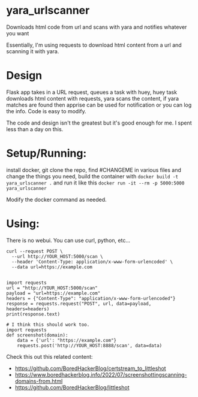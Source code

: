 # yara_urlscanner
Downloads html code from url and scans with yara and notifies whatever you want

Essentially, I'm using requests to download html content from a url and scanning it with yara.

# Design
Flask app takes in a URL request, queues a task with huey, huey task downloads html content with requests, yara scans the content, if yara matches are found then apprise can be used for notification or you can log the info. Code is easy to modify.

The code and design isn't the greatest but it's good enough for me. I spent less than a day on this.

# Setup/Running:
install docker, git clone the repo, find #CHANGEME in various files and change the things you need, build the container with `docker build -t yara_urlscanner .` and run it like this `docker run -it --rm -p 5000:5000 yara_urlscanner`

Modify the docker command as needed.

# Using:
There is no webui. You can use curl, python, etc...

```
curl --request POST \
  --url http://YOUR_HOST:5000/scan \
  --header 'Content-Type: application/x-www-form-urlencoded' \
  --data url=https://example.com


import requests
url = "http://YOUR_HOST:5000/scan"
payload = "url=https://example.com"
headers = {"Content-Type": "application/x-www-form-urlencoded"}
response = requests.request("POST", url, data=payload, headers=headers)
print(response.text)

# I think this should work too.
import requests
def screenshot(domain):
    data = {'url': "https://example.com"}
    requests.post('http://YOUR_HOST:8888/scan', data=data)
```

Check this out this related content:
- https://github.com/BoredHackerBlog/certstream_to_littleshot
- https://www.boredhackerblog.info/2022/07/screenshottingscanning-domains-from.html
- https://github.com/BoredHackerBlog/littleshot
